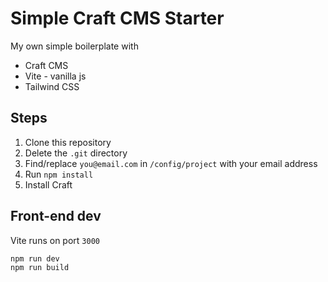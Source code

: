 # Simple Craft CMS Starter

My own simple boilerplate with

- Craft CMS
- Vite - vanilla js
- Tailwind CSS

## Steps

1. Clone this repository
1. Delete the `.git` directory
1. Find/replace `you@email.com` in `/config/project` with your email address
1. Run `npm install`
1. Install Craft

## Front-end dev

Vite runs on port `3000`

```
npm run dev
npm run build
```
